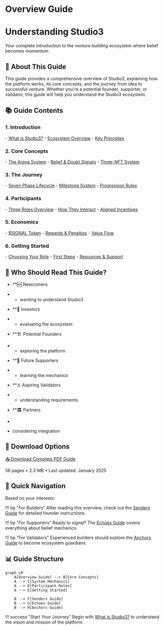 # Overview Guide

<div class="hero-section">
<h1>Understanding Studio3</h1>
<p class="hero-subtitle">Your complete introduction to the venture building ecosystem where belief becomes momentum</p>
</div>

## 📖 About This Guide

This guide provides a comprehensive overview of Studio3, explaining how the platform works, its core concepts, and the journey from idea to successful venture. Whether you're a potential founder, supporter, or validator, this guide will help you understand the Studio3 ecosystem.

## 📚 Guide Contents

<div class="grid">
<div class="arena-card" markdown="1">

<h3>1. Introduction</h3>
- <a href="what-is-studio3.md">What is Studio3?</a>
- <a href="ecosystem-overview.md">Ecosystem Overview</a>
- <a href="key-principles.md">Key Principles</a>

</div>

<div class="arena-card" markdown="1">

<h3>2. Core Concepts</h3>
- <a href="arena-system.md">The Arena System</a>
- <a href="belief-signals.md">Belief & Doubt Signals</a>
- <a href="nft-system.md">Three-NFT System</a>

</div>

<div class="arena-card" markdown="1">

<h3>3. The Journey</h3>
- <a href="seven-phases.md">Seven Phase Lifecycle</a>
- <a href="milestones.md">Milestone System</a>
- <a href="progression.md">Progression Rules</a>

</div>

<div class="arena-card" markdown="1">

<h3>4. Participants</h3>
- <a href="roles-overview.md">Three Roles Overview</a>
- <a href="interactions.md">How They Interact</a>
- <a href="incentives.md">Aligned Incentives</a>

</div>

<div class="arena-card" markdown="1">

<h3>5. Economics</h3>
- <a href="signal-token.md">$SIGNAL Token</a>
- <a href="rewards-system.md">Rewards & Penalties</a>
- <a href="value-flow.md">Value Flow</a>

</div>

<div class="arena-card" markdown="1">

<h3>6. Getting Started</h3>
- <a href="choosing-role.md">Choosing Your Role</a>
- <a href="first-steps.md">First Steps</a>
- <a href="resources.md">Resources & Support</a>

</div>
</div>

## 🎯 Who Should Read This Guide?

- **🆕 Newcomers

- * wanting to understand Studio3
* **💼 Investors

* * evaluating the ecosystem

* **🏗️ Potential Founders

* * exploring the platform

* **📡 Future Supporters

* * learning the mechanics

* **⚓ Aspiring Validators

* * understanding requirements

* **🏛️ Partners

*

* considering integration

## 📄 Download Options

<div class="download-section">
<a href="../pdf/studio3-overview-guide.pdf" class="md-button md-button--primary">
📥 Download Complete PDF Guide
</a>
<p>56 pages • 2.3 MB • Last updated: January 2025</p>
</div>

## 🚀 Quick Navigation

Based on your interests:

!!! tip "For Builders"
    After reading this overview, check out the [Senders Guide](../senders-guide/index.md) for detailed founder instructions.

!!! tip "For Supporters"
    Ready to signal? The [Echoes Guide](../echoes-guide/index.md) covers everything about belief mechanics.

!!! tip "For Validators"
    Experienced builders should explore the [Anchors Guide](../anchors-guide/index.md) to become ecosystem guardians.

## 📊 Guide Structure

```mermaid
graph LR
    A[Overview Guide] --> B[Core Concepts]
    A --> C[System Mechanics]
    A --> D[Participant Roles]
    A --> E[Getting Started]
    
    B --> F[Senders Guide]
    B --> G[Echoes Guide]
    B --> H[Anchors Guide]
```

!!! success "Start Your Journey"
    Begin with [What is Studio3?](what-is-studio3.md) to understand the vision and mission of the platform.
